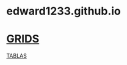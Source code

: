 # edward1233.github.io
<h1>
<a href="https://edward1233.github.io/practica1.html">GRIDS</a>
</h1>
<a href="https://edward1233.github.io/practica2.html">TABLAS</a>

